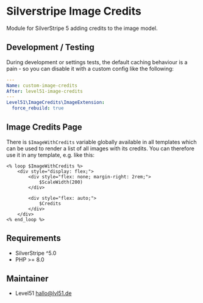 # Silverstripe Image Credits
Module for SilverStripe 5 adding credits to the image model. 

## Development / Testing
During development or settings tests, the default caching behaviour is a pain - so you can disable it with a custom config like the following:

```yaml
---
Name: custom-image-credits
After: level51-image-credits
---
Level51\ImageCredits\ImageExtension:
  force_rebuild: true
```

## Image Credits Page
There is `$ImageWithCredits` variable globally available in all templates which can be used to render a list of all images with its credits. You can therefore use it in any template, e.g. like this:

```
<% loop $ImageWithCredits %>
    <div style="display: flex;">
        <div style="flex: none; margin-right: 2rem;">
            $ScaleWidth(200)
        </div>

        <div style="flex: auto;">
            $Credits
        </div>
    </div>
<% end_loop %>
```

## Requirements
- SilverStripe ^5.0
- PHP >= 8.0

## Maintainer
- Level51 <hallo@lvl51.de>
